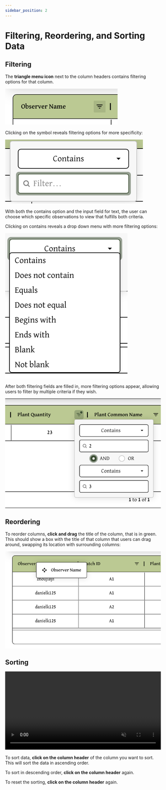 ```yaml
---
sidebar_position: 2
---
```

# Filtering, Reordering, and Sorting Data

## Filtering

The **triangle menu icon** next to the column headers contains filtering options for that column.

![filtering columns](../spreadsheet-images/filter.png)

Clicking on the symbol reveals filtering options for more specificity:

![filtering options](../spreadsheet-images/filtering-options.png)

With both the contains option and the input field for text, the user can choose which specific observations to view that fulfills both criteria.

Clicking on contains reveals a drop down menu with more filtering options:

![filtering options](../spreadsheet-images/contain-filtering-options.png)

After both filtering fields are filled in, more filtering options appear, allowing users to filter by multiple criteria if they wish.

![advanced filtering](../spreadsheet-images/more-filtering.png) 

## Reordering

To reorder columns, **click and drag** the title of the column, that is in green. This should show a box with the title of that column that users can drag around, swapping its location with surrounding columns:

![movable columns on spreadsheet](../spreadsheet-images/movable-columns.png)

## Sorting

<video controls width="100%" muted>
  <source src="../spreadsheet-images/sorting.mp4" />
  Your browser does not support the video tag.
</video>

To sort data, **click on the column header** of the column you want to sort. This will sort the data in ascending order.

To sort in descending order, **click on the column header** again.

To reset the sorting, **click on the column header** again.